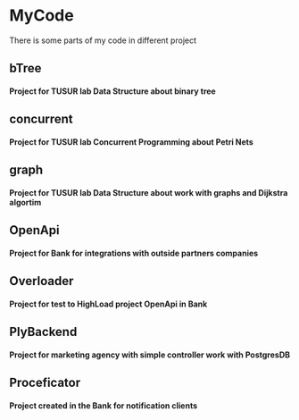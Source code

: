 # MyCode
There is some parts of my code in different project

## bTree
#### Project for TUSUR lab Data Structure about binary tree

## concurrent
#### Project for TUSUR lab Concurrent Programming about Petri Nets

## graph
#### Project for TUSUR lab Data Structure about work with graphs and Dijkstra algortim

## OpenApi
#### Project for Bank for integrations with outside partners companies


## Overloader
#### Project for test to HighLoad project OpenApi in Bank 

## PlyBackend
#### Project for marketing agency with simple controller work with PostgresDB

## Proceficator
#### Project created in the Bank for notification clients
